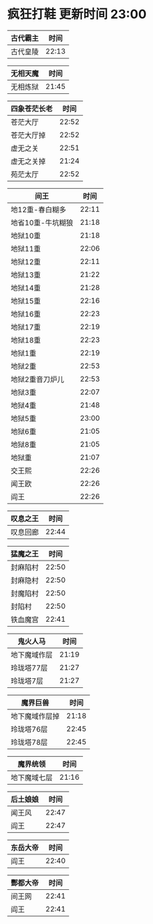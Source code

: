 # 疯狂打鞋 更新时间 23:00

| 古代霸主   | 时间    |
|--------|-------|
| 古代皇陵 | 22:13 |

| 无相天魔   | 时间    |
|--------|-------|
| 无相炼狱 | 21:45 |

| 四象苍茫长老   | 时间    |
|--------|-------|
| 苍茫大厅 | 22:52 |
| 苍茫大厅掉 | 22:52 |
| 虚无之关 | 22:51 |
| 虚无之关掉 | 21:24 |
| 苑茫太厅 | 22:52 |

| 间王   | 时间    |
|--------|-------|
| 地12重-春白糊多 | 22:11 |
| 地省10重-牛坑糊狼 | 21:18 |
| 地狱10重 | 21:18 |
| 地狱11重 | 22:06 |
| 地狱12重 | 22:11 |
| 地狱13重 | 21:22 |
| 地狱14重 | 21:28 |
| 地狱15重 | 22:16 |
| 地狱16重 | 22:23 |
| 地狱17重 | 22:19 |
| 地狱18重 | 22:23 |
| 地狱1重 | 22:19 |
| 地狱2重 | 22:53 |
| 地狱2重音刀炉儿 | 22:53 |
| 地狱3重 | 22:07 |
| 地狱4重 | 21:48 |
| 地狱5重 | 23:00 |
| 地狱6重 | 21:05 |
| 地狱8重 | 21:05 |
| 地狱重 | 21:07 |
| 交王熙 | 22:26 |
| 闻王欧 | 22:26 |
| 阎王 | 22:26 |

| 叹息之王   | 时间    |
|--------|-------|
| 叹息回廊 | 22:44 |

| 猛魔之王   | 时间    |
|--------|-------|
| 封麻陷村 | 22:50 |
| 封麻隐村 | 22:50 |
| 封魔陷村 | 22:50 |
| 封陷村 | 22:50 |
| 铁血魔宫 | 22:41 |

| 鬼火人马   | 时间    |
|--------|-------|
| 地下魔域作层 | 21:19 |
| 玲珑塔77层 | 21:27 |
| 玲珑塔7层 | 21:27 |

| 魔界巨兽   | 时间    |
|--------|-------|
| 地下魔域作层掉 | 21:18 |
| 玲珑塔76层 | 22:45 |
| 玲珑塔78层 | 22:45 |

| 魔界统领   | 时间    |
|--------|-------|
| 地下魔域七层 | 21:16 |

| 后土娘娘   | 时间    |
|--------|-------|
| 闻王风 | 22:47 |
| 阎王 | 22:47 |

| 东岳大帝   | 时间    |
|--------|-------|
| 阎王 | 22:40 |

| 酆都大帝   | 时间    |
|--------|-------|
| 间王网 | 22:41 |
| 阎王 | 22:41 |